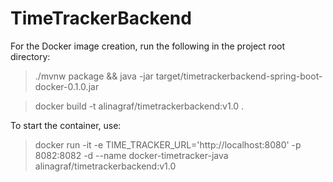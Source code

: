 # TimeTrackerBackend

For the Docker image creation, run the following in the project root directory:
   > ./mvnw package && java -jar target/timetrackerbackend-spring-boot-docker-0.1.0.jar

   > docker build -t alinagraf/timetrackerbackend:v1.0 .


To start the container, use:
  > docker run -it -e TIME_TRACKER_URL='http://localhost:8080' -p 8082:8082 -d --name docker-timetracker-java  alinagraf/timetrackerbackend:v1.0
  